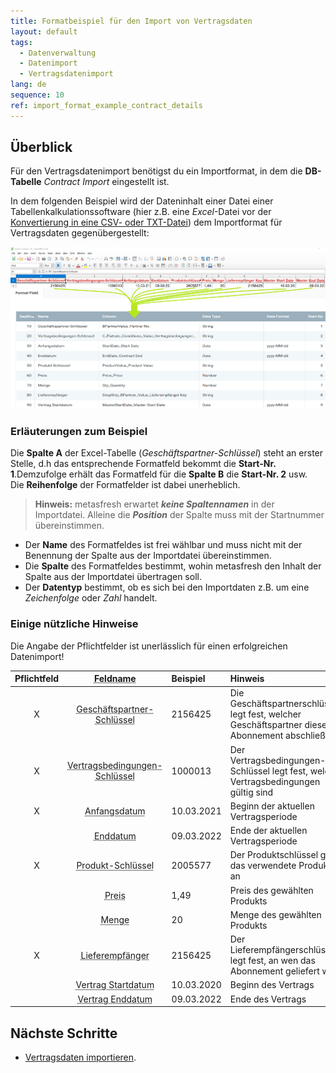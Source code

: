 ```yaml
---
title: Formatbeispiel für den Import von Vertragsdaten
layout: default
tags:
  - Datenverwaltung
  - Datenimport
  - Vertragsdatenimport
lang: de
sequence: 10
ref: import_format_example_contract_details
---
```


## Überblick
Für den Vertragsdatenimport benötigst du ein Importformat, in dem die **DB-Tabelle** *Contract Import* eingestellt ist.

In dem folgenden Beispiel wird der Dateninhalt einer Datei einer Tabellenkalkulationssoftware (hier z.B. eine *Excel*-Datei vor der [Konvertierung in eine CSV- oder TXT-Datei](Importdatei_nuetzliche_Hinweise)) dem Importformat für Vertragsdaten gegenübergestellt:

![](assets/Vertragsdaten_Import_Excel-Tabelle_Format.png)


### Erläuterungen zum Beispiel
Die **Spalte A** der Excel-Tabelle (*Geschäftspartner-Schlüssel*) steht an erster Stelle, d.h das entsprechende Formatfeld bekommt die **Start-Nr. 1**.Demzufolge erhält das Formatfeld für die **Spalte B** die **Start-Nr. 2** usw.<br> Die **Reihenfolge** der Formatfelder ist dabei unerheblich.
 >**Hinweis:** metasfresh erwartet ***keine Spaltennamen*** in der Importdatei. Alleine die ***Position*** der Spalte muss mit der Startnummer übereinstimmen.

 - Der **Name** des Formatfeldes ist frei wählbar und muss nicht mit der Benennung der Spalte aus der Importdatei übereinstimmen.
 - Die **Spalte** des Formatfeldes bestimmt, wohin metasfresh den Inhalt der Spalte aus der Importdatei übertragen soll.
 - Der **Datentyp** bestimmt, ob es sich bei den Importdaten z.B. um eine *Zeichenfolge* oder *Zahl* handelt.

### Einige nützliche Hinweise
Die Angabe der Pflichtfelder ist unerlässlich für einen erfolgreichen Datenimport!

| Pflichtfeld | <abbr title="Bewege den Mauszeiger über den Feldnamen, um den entspr. Spaltennamen zu sehen.">Feldname</abbr> | Beispiel | Hinweis |
| :---: | :---: | :--- | :--- |
| X | <abbr title="BPartnerValue_Geschäftspartner-Schlüssel">Geschäftspartner-Schlüssel</abbr> | 2156425 | Die Geschäftspartnerschlüssel legt fest, welcher Geschäftspartner dieses Abonnement abschließt |
| X | <abbr title="C_Flatrate_Conditions_Value_Vertragsbedingungen-Schlüssel">Vertragsbedingungen-Schlüssel</abbr> | 1000013 | Der Vertragsbedingungen-Schlüssel legt fest, welche Vertragsbedingungen gültig sind|
| X | <abbr title="StartDate_Anfangsdatum">Anfangsdatum</abbr> | 10.03.2021 | Beginn der aktuellen Vertragsperiode |
|  | <abbr title="EndDate_Enddatum">Enddatum</abbr> | 09.03.2022 | Ende der aktuellen Vertragsperiode |
| X | <abbr title="ProductValue_Produktschlüssel">Produkt-Schlüssel</abbr> | 2005577 | Der Produktschlüssel gibt das verwendete Produkt an |
|  | <abbr title="Price_Preis">Preis</abbr> | 1,49 | Preis des gewählten Produkts |
|  | <abbr title="Qty_Menge">Menge</abbr> | 20 | Menge des gewählten Produkts |
| X | <abbr title="DropShip_BPartner_Value_Lieferempfänger_Key">Lieferempfänger</abbr> | 2156425 | Der Lieferempfängerschlüssel legt fest, an wen das Abonnement geliefert wird  |
|  | <abbr title="MasterStartDate_Master Start Date">Vertrag Startdatum</abbr> | 10.03.2020 | Beginn des Vertrags |
|  | <abbr title="MasterEndDate_Master End Date">Vertrag Enddatum</abbr> | 09.03.2022 | Ende des Vertrags |

## Nächste Schritte
- [Vertragsdaten importieren](Vertragsdaten_Importieren).
